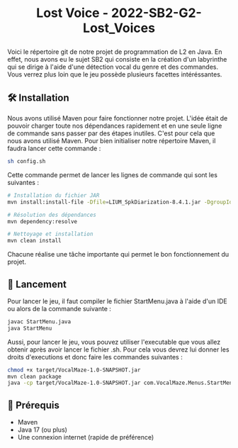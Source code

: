 # <p align="center">Lost Voice -  2022-SB2-G2-Lost_Voices</p>
  
Voici le répertoire git de notre projet de programmation de L2 en Java. En effet, nous avons eu le sujet SB2 qui consiste en la création d'un labyrinthe qui se dirige à l'aide d'une détection vocal du genre et des commandes. Vous verrez plus loin que le jeu possède plusieurs facettes intéréssantes.


## 🛠️ Installation
Nous avons utilisé Maven pour faire fonctionner notre projet. L'idée était de pouvoir charger toute nos dépendances rapidement et en une seule ligne de commande sans passer par des étapes inutiles. 
C'est pour cela que nous avons utilisé Maven. Pour bien initialiser notre répertoire Maven, il faudra lancer cette commande : 

```bash
sh config.sh
```
Cette commande permet de lancer les lignes de commande qui sont les suivantes :

```bash
# Installation du fichier JAR
mvn install:install-file -Dfile=LIUM_SpkDiarization-8.4.1.jar -DgroupId=lium_spkdiarization -DartifactId=LIUM_4.2 -Dversion=4.2 -Dpackaging=jar

# Résolution des dépendances
mvn dependency:resolve

# Nettoyage et installation
mvn clean install
```
        
Chacune réalise une tâche importante qui permet le bon fonctionnement du projet. 


## 🧐 Lancement     
Pour lancer le jeu, il faut compiler le fichier StartMenu.java à l'aide d'un IDE ou alors de la commande suivante : 

```bash
javac StartMenu.java
java StartMenu
```
Aussi, pour lancer le jeu, vous pouvez utiliser l'executable que vous allez obtenir après avoir lancer le fichier .sh. Pour cela vous devrez lui donner les droits d'executions et donc faire les commandes suivantes : 

```bash
chmod +x target/VocalMaze-1.0-SNAPSHOT.jar
mvn clean package
java -cp target/VocalMaze-1.0-SNAPSHOT.jar com.VocalMaze.Menus.StartMenu
```


## 🙇 Prérequis      
- Maven
- Java 17 (ou plus)
- Une connexion internet (rapide de préférence)
        